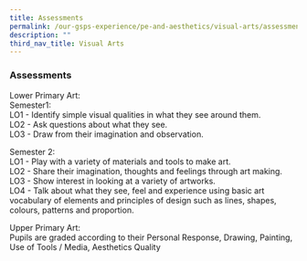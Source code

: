 ```yaml
---
title: Assessments
permalink: /our-gsps-experience/pe-and-aesthetics/visual-arts/assessments/
description: ""
third_nav_title: Visual Arts
---
```

### **Assessments**
Lower Primary Art:<br>
Semester1:<br>
LO1 - Identify simple visual qualities in what they see around them.<br>
LO2 - Ask questions about what they see.<br>
LO3 - Draw from their imagination and observation.

Semester 2:<br>
LO1 - Play with a variety of materials and tools to make art.<br>
LO2 - Share their imagination, thoughts and feelings through art making.<br>
LO3 - Show interest in looking at a variety of artworks.<br>
LO4 - Talk about what they see, feel and experience using basic art vocabulary of elements and principles of design such as lines, shapes, colours, patterns and proportion.

Upper Primary Art:<br>
Pupils are graded according to their Personal Response, Drawing, Painting, Use of Tools / Media, Aesthetics Quality
